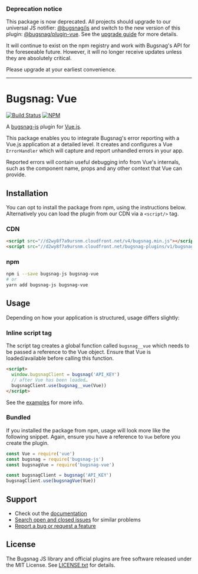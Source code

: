### Deprecation notice

This package is now deprecated. All projects should upgrade to our universal JS notifier: [@bugsnag/js](https://github.com/bugsnag/bugsnag-js) and switch to the new version of this plugin:  [@bugsnag/plugin-vue](https://github.com/bugsnag/bugsnag-js/blob/master/packages/plugin-vue). See the [upgrade guide]( https://github.com/bugsnag/bugsnag-js/blob/master/UPGRADING.md) for more details.

It will continue to exist on the npm registry and work with Bugsnag's API for the foreseeable future. However, it will no longer receive updates unless they are absolutely critical.

Please upgrade at your earliest convenience.

---

# Bugsnag: Vue

[![Build Status](https://travis-ci.org/bugsnag/bugsnag-vue.svg?branch=master)](https://travis-ci.org/bugsnag/bugsnag-vue)
[![NPM](https://img.shields.io/npm/v/bugsnag-vue.svg)](https://npmjs.org/package/bugsnag-vue)

A [bugsnag-js](https://github.com/bugsnag/bugsnag-js) plugin for [Vue.js](https://vuejs.org/).

This package enables you to integrate Bugsnag's error reporting with a Vue.js application at a detailed level. It creates and configures a Vue `ErrorHandler` which will capture and report unhandled errors in your app.

Reported errors will contain useful debugging info from Vue's internals, such as the component name, props and any other context that Vue can provide.

## Installation

You can opt to install the package from npm, using the instructions below. Alternatively you can load the plugin from our CDN via a `<script/>` tag.

### CDN

```html
<script src="//d2wy8f7a9ursnm.cloudfront.net/v4/bugsnag.min.js"></script>
<script src="//d2wy8f7a9ursnm.cloudfront.net/bugsnag-plugins/v1/bugsnag-vue.min.js"></script>
```

### npm

```sh
npm i --save bugsnag-js bugsnag-vue
# or
yarn add bugsnag-js bugsnag-vue
```

## Usage

Depending on how your application is structured, usage differs slightly:

### Inline script tag

The script tag creates a global function called `bugsnag__vue` which needs to be passed a reference to the Vue object. Ensure that Vue is loaded/available before calling this function.

```html
<script>
  window.bugsnagClient = bugsnag('API_KEY')
  // after Vue has been loaded…
  bugsnagClient.use(bugsnag__vue(Vue))
</script>
```

See the [examples](examples) for more info.

### Bundled

If you installed the package from npm, usage will look more like the following snippet. Again, ensure you have a reference to `Vue` before you create the plugin.

```js
const Vue = require('vue')
const bugsnag = require('bugsnag-js')
const bugsnagVue = require('bugsnag-vue')

const bugsnagClient = bugsnag('API_KEY')
bugsnagClient.use(bugsnagVue(Vue))
```

## Support

* Check out the [documentation](https://docs.bugsnag.com/platforms/browsers/)
* [Search open and closed issues](https://github.com/bugsnag/bugsnag-vue/issues?q=is%3Aissue) for similar problems
* [Report a bug or request a feature](https://github.com/bugsnag/bugsnag-vue/issues/new)

## License

The Bugsnag JS library and official plugins are free software released under the MIT License. See [LICENSE.txt](LICENSE.txt) for details.
